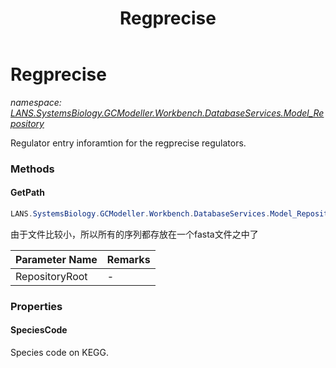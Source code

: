 ﻿---
title: Regprecise
---

# Regprecise
_namespace: [LANS.SystemsBiology.GCModeller.Workbench.DatabaseServices.Model_Repository](N-LANS.SystemsBiology.GCModeller.Workbench.DatabaseServices.Model_Repository.html)_

Regulator entry inforamtion for the regprecise regulators.



### Methods

#### GetPath
```csharp
LANS.SystemsBiology.GCModeller.Workbench.DatabaseServices.Model_Repository.Regprecise.GetPath(System.String)
```
由于文件比较小，所以所有的序列都存放在一个fasta文件之中了

|Parameter Name|Remarks|
|--------------|-------|
|RepositoryRoot|-|



### Properties

#### SpeciesCode
Species code on KEGG.
